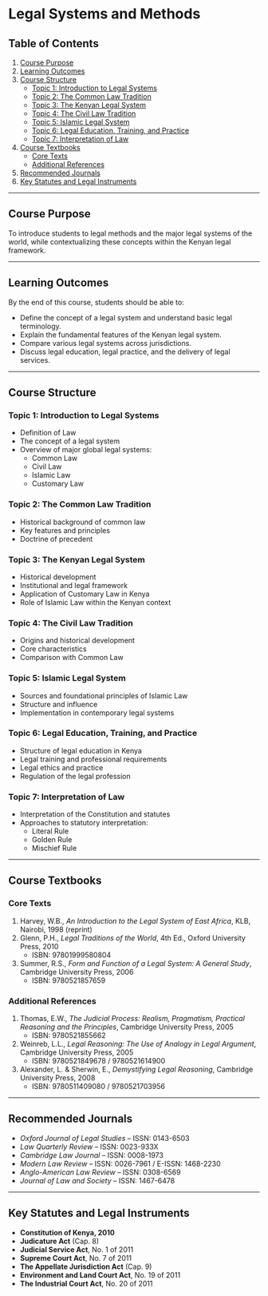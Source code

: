 # Legal Systems and Methods

## Table of Contents

1. [Course Purpose](#course-purpose)  
2. [Learning Outcomes](#learning-outcomes)  
3. [Course Structure](#course-structure)  
   - [Topic 1: Introduction to Legal Systems](#topic-1-introduction-to-legal-systems)  
   - [Topic 2: The Common Law Tradition](#topic-2-the-common-law-tradition)  
   - [Topic 3: The Kenyan Legal System](#topic-3-the-kenyan-legal-system)  
   - [Topic 4: The Civil Law Tradition](#topic-4-the-civil-law-tradition)  
   - [Topic 5: Islamic Legal System](#topic-5-islamic-legal-system)  
   - [Topic 6: Legal Education, Training, and Practice](#topic-6-legal-education-training-and-practice)  
   - [Topic 7: Interpretation of Law](#topic-7-interpretation-of-law)  
4. [Course Textbooks](#course-textbooks)  
   - [Core Texts](#core-texts)  
   - [Additional References](#additional-references)  
6. [Recommended Journals](#recommended-journals)  
7. [Key Statutes and Legal Instruments](#key-statutes-and-legal-instruments)  

---

## Course Purpose

To introduce students to legal methods and the major legal systems of the world, while contextualizing these concepts within the Kenyan legal framework.

---

## Learning Outcomes

By the end of this course, students should be able to:

- Define the concept of a legal system and understand basic legal terminology.  
- Explain the fundamental features of the Kenyan legal system.  
- Compare various legal systems across jurisdictions.  
- Discuss legal education, legal practice, and the delivery of legal services.

---

## Course Structure

### Topic 1: Introduction to Legal Systems

- Definition of Law  
- The concept of a legal system  
- Overview of major global legal systems:  
  - Common Law  
  - Civil Law  
  - Islamic Law  
  - Customary Law

### Topic 2: The Common Law Tradition

- Historical background of common law  
- Key features and principles  
- Doctrine of precedent  

### Topic 3: The Kenyan Legal System

- Historical development  
- Institutional and legal framework  
- Application of Customary Law in Kenya  
- Role of Islamic Law within the Kenyan context

### Topic 4: The Civil Law Tradition

- Origins and historical development  
- Core characteristics  
- Comparison with Common Law

### Topic 5: Islamic Legal System

- Sources and foundational principles of Islamic Law  
- Structure and influence  
- Implementation in contemporary legal systems

### Topic 6: Legal Education, Training, and Practice

- Structure of legal education in Kenya  
- Legal training and professional requirements  
- Legal ethics and practice  
- Regulation of the legal profession

### Topic 7: Interpretation of Law

- Interpretation of the Constitution and statutes  
- Approaches to statutory interpretation:  
  - Literal Rule  
  - Golden Rule  
  - Mischief Rule

---

## Course Textbooks

### Core Texts

1. Harvey, W.B., *An Introduction to the Legal System of East Africa*, KLB, Nairobi, 1998 (reprint)  
2. Glenn, P.H., *Legal Traditions of the World*, 4th Ed., Oxford University Press, 2010  
   - ISBN: 97801999580804  
3. Summer, R.S., *Form and Function of a Legal System: A General Study*, Cambridge University Press, 2006  
   - ISBN: 9780521857659  

### Additional References

1. Thomas, E.W., *The Judicial Process: Realism, Pragmatism, Practical Reasoning and the Principles*, Cambridge University Press, 2005  
   - ISBN: 9780521855662  
2. Weinreb, L.L., *Legal Reasoning: The Use of Analogy in Legal Argument*, Cambridge University Press, 2005  
   - ISBN: 9780521849678 / 9780521614900  
3. Alexander, L. & Sherwin, E., *Demystifying Legal Reasoning*, Cambridge University Press, 2008  
   - ISBN: 9780511409080 / 9780521703956  

---

## Recommended Journals

- *Oxford Journal of Legal Studies* – ISSN: 0143-6503  
- *Law Quarterly Review* – ISSN: 0023-933X  
- *Cambridge Law Journal* – ISSN: 0008-1973  
- *Modern Law Review* – ISSN: 0026-7961 / E-ISSN: 1468-2230  
- *Anglo-American Law Review* – ISSN: 0308-6569  
- *Journal of Law and Society* – ISSN: 1467-6478  

---

## Key Statutes and Legal Instruments

- **Constitution of Kenya, 2010**  
- **Judicature Act** (Cap. 8)  
- **Judicial Service Act**, No. 1 of 2011  
- **Supreme Court Act**, No. 7 of 2011  
- **The Appellate Jurisdiction Act** (Cap. 9)  
- **Environment and Land Court Act**, No. 19 of 2011  
- **The Industrial Court Act**, No. 20 of 2011
